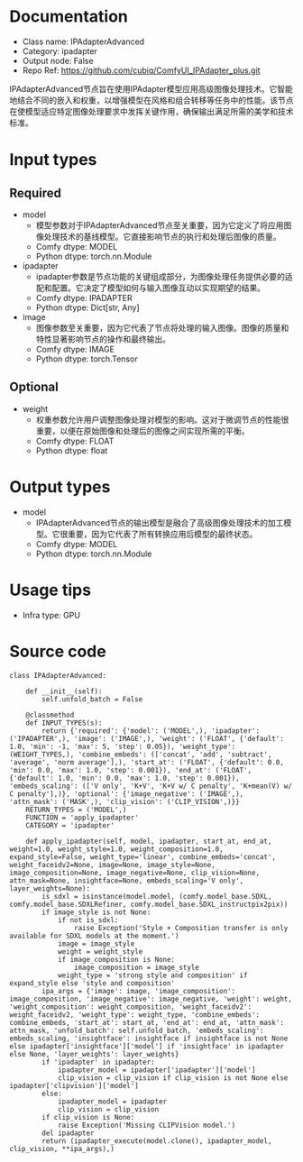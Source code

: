 # Documentation
- Class name: IPAdapterAdvanced
- Category: ipadapter
- Output node: False
- Repo Ref: https://github.com/cubiq/ComfyUI_IPAdapter_plus.git

IPAdapterAdvanced节点旨在使用IPAdapter模型应用高级图像处理技术。它智能地结合不同的嵌入和权重，以增强模型在风格和组合转移等任务中的性能。该节点在使模型适应特定图像处理要求中发挥关键作用，确保输出满足所需的美学和技术标准。

# Input types
## Required
- model
    - 模型参数对于IPAdapterAdvanced节点至关重要，因为它定义了将应用图像处理技术的基线模型。它直接影响节点的执行和处理后图像的质量。
    - Comfy dtype: MODEL
    - Python dtype: torch.nn.Module
- ipadapter
    - ipadapter参数是节点功能的关键组成部分，为图像处理任务提供必要的适配和配置。它决定了模型如何与输入图像互动以实现期望的结果。
    - Comfy dtype: IPADAPTER
    - Python dtype: Dict[str, Any]
- image
    - 图像参数至关重要，因为它代表了节点将处理的输入图像。图像的质量和特性显著影响节点的操作和最终输出。
    - Comfy dtype: IMAGE
    - Python dtype: torch.Tensor
## Optional
- weight
    - 权重参数允许用户调整图像处理对模型的影响。这对于微调节点的性能很重要，以便在原始图像和处理后的图像之间实现所需的平衡。
    - Comfy dtype: FLOAT
    - Python dtype: float

# Output types
- model
    - IPAdapterAdvanced节点的输出模型是融合了高级图像处理技术的加工模型。它很重要，因为它代表了所有转换应用后模型的最终状态。
    - Comfy dtype: MODEL
    - Python dtype: torch.nn.Module

# Usage tips
- Infra type: GPU

# Source code
```
class IPAdapterAdvanced:

    def __init__(self):
        self.unfold_batch = False

    @classmethod
    def INPUT_TYPES(s):
        return {'required': {'model': ('MODEL',), 'ipadapter': ('IPADAPTER',), 'image': ('IMAGE',), 'weight': ('FLOAT', {'default': 1.0, 'min': -1, 'max': 5, 'step': 0.05}), 'weight_type': (WEIGHT_TYPES,), 'combine_embeds': (['concat', 'add', 'subtract', 'average', 'norm average'],), 'start_at': ('FLOAT', {'default': 0.0, 'min': 0.0, 'max': 1.0, 'step': 0.001}), 'end_at': ('FLOAT', {'default': 1.0, 'min': 0.0, 'max': 1.0, 'step': 0.001}), 'embeds_scaling': (['V only', 'K+V', 'K+V w/ C penalty', 'K+mean(V) w/ C penalty'],)}, 'optional': {'image_negative': ('IMAGE',), 'attn_mask': ('MASK',), 'clip_vision': ('CLIP_VISION',)}}
    RETURN_TYPES = ('MODEL',)
    FUNCTION = 'apply_ipadapter'
    CATEGORY = 'ipadapter'

    def apply_ipadapter(self, model, ipadapter, start_at, end_at, weight=1.0, weight_style=1.0, weight_composition=1.0, expand_style=False, weight_type='linear', combine_embeds='concat', weight_faceidv2=None, image=None, image_style=None, image_composition=None, image_negative=None, clip_vision=None, attn_mask=None, insightface=None, embeds_scaling='V only', layer_weights=None):
        is_sdxl = isinstance(model.model, (comfy.model_base.SDXL, comfy.model_base.SDXLRefiner, comfy.model_base.SDXL_instructpix2pix))
        if image_style is not None:
            if not is_sdxl:
                raise Exception('Style + Composition transfer is only available for SDXL models at the moment.')
            image = image_style
            weight = weight_style
            if image_composition is None:
                image_composition = image_style
            weight_type = 'strong style and composition' if expand_style else 'style and composition'
        ipa_args = {'image': image, 'image_composition': image_composition, 'image_negative': image_negative, 'weight': weight, 'weight_composition': weight_composition, 'weight_faceidv2': weight_faceidv2, 'weight_type': weight_type, 'combine_embeds': combine_embeds, 'start_at': start_at, 'end_at': end_at, 'attn_mask': attn_mask, 'unfold_batch': self.unfold_batch, 'embeds_scaling': embeds_scaling, 'insightface': insightface if insightface is not None else ipadapter['insightface']['model'] if 'insightface' in ipadapter else None, 'layer_weights': layer_weights}
        if 'ipadapter' in ipadapter:
            ipadapter_model = ipadapter['ipadapter']['model']
            clip_vision = clip_vision if clip_vision is not None else ipadapter['clipvision']['model']
        else:
            ipadapter_model = ipadapter
            clip_vision = clip_vision
        if clip_vision is None:
            raise Exception('Missing CLIPVision model.')
        del ipadapter
        return (ipadapter_execute(model.clone(), ipadapter_model, clip_vision, **ipa_args),)
```
